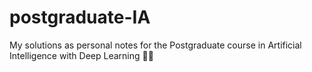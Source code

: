 # postgraduate-IA
My solutions as personal notes for the Postgraduate course in Artificial Intelligence with Deep Learning 🧑‍🎓


